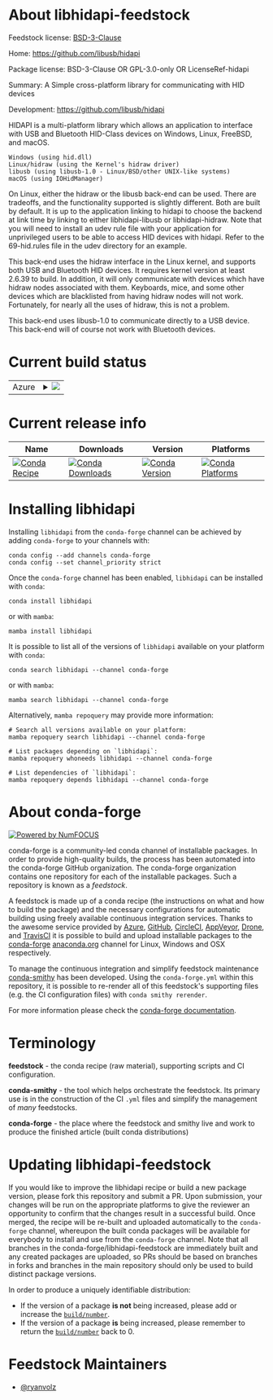 About libhidapi-feedstock
=========================

Feedstock license: [BSD-3-Clause](https://github.com/conda-forge/libhidapi-feedstock/blob/main/LICENSE.txt)

Home: https://github.com/libusb/hidapi

Package license: BSD-3-Clause OR GPL-3.0-only OR LicenseRef-hidapi

Summary: A Simple cross-platform library for communicating with HID devices

Development: https://github.com/libusb/hidapi

HIDAPI is a multi-platform library which allows an application to interface with USB and Bluetooth HID-Class devices on Windows, Linux, FreeBSD, and macOS.


    Windows (using hid.dll)
    Linux/hidraw (using the Kernel's hidraw driver)
    libusb (using libusb-1.0 - Linux/BSD/other UNIX-like systems)
    macOS (using IOHidManager)

On Linux, either the hidraw or the libusb back-end can be used. There are tradeoffs, and the functionality supported is slightly different. Both are built by default. It is up to the application linking to hidapi to choose the backend at link time by linking to either libhidapi-libusb or libhidapi-hidraw.
Note that you will need to install an udev rule file with your application for unprivileged users to be able to access HID devices with hidapi. Refer to the 69-hid.rules file in the udev directory for an example.

This back-end uses the hidraw interface in the Linux kernel, and supports both USB and Bluetooth HID devices. It requires kernel version at least 2.6.39 to build. In addition, it will only communicate with devices which have hidraw nodes associated with them. Keyboards, mice, and some other devices which are blacklisted from having hidraw nodes will not work. Fortunately, for nearly all the uses of hidraw, this is not a problem.

This back-end uses libusb-1.0 to communicate directly to a USB device. This back-end will of course not work with Bluetooth devices.


Current build status
====================


<table>
    
  <tr>
    <td>Azure</td>
    <td>
      <details>
        <summary>
          <a href="https://dev.azure.com/conda-forge/feedstock-builds/_build/latest?definitionId=20872&branchName=main">
            <img src="https://dev.azure.com/conda-forge/feedstock-builds/_apis/build/status/libhidapi-feedstock?branchName=main">
          </a>
        </summary>
        <table>
          <thead><tr><th>Variant</th><th>Status</th></tr></thead>
          <tbody><tr>
              <td>linux_64</td>
              <td>
                <a href="https://dev.azure.com/conda-forge/feedstock-builds/_build/latest?definitionId=20872&branchName=main">
                  <img src="https://dev.azure.com/conda-forge/feedstock-builds/_apis/build/status/libhidapi-feedstock?branchName=main&jobName=linux&configuration=linux%20linux_64_" alt="variant">
                </a>
              </td>
            </tr><tr>
              <td>linux_aarch64</td>
              <td>
                <a href="https://dev.azure.com/conda-forge/feedstock-builds/_build/latest?definitionId=20872&branchName=main">
                  <img src="https://dev.azure.com/conda-forge/feedstock-builds/_apis/build/status/libhidapi-feedstock?branchName=main&jobName=linux&configuration=linux%20linux_aarch64_" alt="variant">
                </a>
              </td>
            </tr><tr>
              <td>linux_ppc64le</td>
              <td>
                <a href="https://dev.azure.com/conda-forge/feedstock-builds/_build/latest?definitionId=20872&branchName=main">
                  <img src="https://dev.azure.com/conda-forge/feedstock-builds/_apis/build/status/libhidapi-feedstock?branchName=main&jobName=linux&configuration=linux%20linux_ppc64le_" alt="variant">
                </a>
              </td>
            </tr><tr>
              <td>osx_64</td>
              <td>
                <a href="https://dev.azure.com/conda-forge/feedstock-builds/_build/latest?definitionId=20872&branchName=main">
                  <img src="https://dev.azure.com/conda-forge/feedstock-builds/_apis/build/status/libhidapi-feedstock?branchName=main&jobName=osx&configuration=osx%20osx_64_" alt="variant">
                </a>
              </td>
            </tr><tr>
              <td>osx_arm64</td>
              <td>
                <a href="https://dev.azure.com/conda-forge/feedstock-builds/_build/latest?definitionId=20872&branchName=main">
                  <img src="https://dev.azure.com/conda-forge/feedstock-builds/_apis/build/status/libhidapi-feedstock?branchName=main&jobName=osx&configuration=osx%20osx_arm64_" alt="variant">
                </a>
              </td>
            </tr><tr>
              <td>win_64</td>
              <td>
                <a href="https://dev.azure.com/conda-forge/feedstock-builds/_build/latest?definitionId=20872&branchName=main">
                  <img src="https://dev.azure.com/conda-forge/feedstock-builds/_apis/build/status/libhidapi-feedstock?branchName=main&jobName=win&configuration=win%20win_64_" alt="variant">
                </a>
              </td>
            </tr>
          </tbody>
        </table>
      </details>
    </td>
  </tr>
</table>

Current release info
====================

| Name | Downloads | Version | Platforms |
| --- | --- | --- | --- |
| [![Conda Recipe](https://img.shields.io/badge/recipe-libhidapi-green.svg)](https://anaconda.org/conda-forge/libhidapi) | [![Conda Downloads](https://img.shields.io/conda/dn/conda-forge/libhidapi.svg)](https://anaconda.org/conda-forge/libhidapi) | [![Conda Version](https://img.shields.io/conda/vn/conda-forge/libhidapi.svg)](https://anaconda.org/conda-forge/libhidapi) | [![Conda Platforms](https://img.shields.io/conda/pn/conda-forge/libhidapi.svg)](https://anaconda.org/conda-forge/libhidapi) |

Installing libhidapi
====================

Installing `libhidapi` from the `conda-forge` channel can be achieved by adding `conda-forge` to your channels with:

```
conda config --add channels conda-forge
conda config --set channel_priority strict
```

Once the `conda-forge` channel has been enabled, `libhidapi` can be installed with `conda`:

```
conda install libhidapi
```

or with `mamba`:

```
mamba install libhidapi
```

It is possible to list all of the versions of `libhidapi` available on your platform with `conda`:

```
conda search libhidapi --channel conda-forge
```

or with `mamba`:

```
mamba search libhidapi --channel conda-forge
```

Alternatively, `mamba repoquery` may provide more information:

```
# Search all versions available on your platform:
mamba repoquery search libhidapi --channel conda-forge

# List packages depending on `libhidapi`:
mamba repoquery whoneeds libhidapi --channel conda-forge

# List dependencies of `libhidapi`:
mamba repoquery depends libhidapi --channel conda-forge
```


About conda-forge
=================

[![Powered by
NumFOCUS](https://img.shields.io/badge/powered%20by-NumFOCUS-orange.svg?style=flat&colorA=E1523D&colorB=007D8A)](https://numfocus.org)

conda-forge is a community-led conda channel of installable packages.
In order to provide high-quality builds, the process has been automated into the
conda-forge GitHub organization. The conda-forge organization contains one repository
for each of the installable packages. Such a repository is known as a *feedstock*.

A feedstock is made up of a conda recipe (the instructions on what and how to build
the package) and the necessary configurations for automatic building using freely
available continuous integration services. Thanks to the awesome service provided by
[Azure](https://azure.microsoft.com/en-us/services/devops/), [GitHub](https://github.com/),
[CircleCI](https://circleci.com/), [AppVeyor](https://www.appveyor.com/),
[Drone](https://cloud.drone.io/welcome), and [TravisCI](https://travis-ci.com/)
it is possible to build and upload installable packages to the
[conda-forge](https://anaconda.org/conda-forge) [anaconda.org](https://anaconda.org/)
channel for Linux, Windows and OSX respectively.

To manage the continuous integration and simplify feedstock maintenance
[conda-smithy](https://github.com/conda-forge/conda-smithy) has been developed.
Using the ``conda-forge.yml`` within this repository, it is possible to re-render all of
this feedstock's supporting files (e.g. the CI configuration files) with ``conda smithy rerender``.

For more information please check the [conda-forge documentation](https://conda-forge.org/docs/).

Terminology
===========

**feedstock** - the conda recipe (raw material), supporting scripts and CI configuration.

**conda-smithy** - the tool which helps orchestrate the feedstock.
                   Its primary use is in the construction of the CI ``.yml`` files
                   and simplify the management of *many* feedstocks.

**conda-forge** - the place where the feedstock and smithy live and work to
                  produce the finished article (built conda distributions)


Updating libhidapi-feedstock
============================

If you would like to improve the libhidapi recipe or build a new
package version, please fork this repository and submit a PR. Upon submission,
your changes will be run on the appropriate platforms to give the reviewer an
opportunity to confirm that the changes result in a successful build. Once
merged, the recipe will be re-built and uploaded automatically to the
`conda-forge` channel, whereupon the built conda packages will be available for
everybody to install and use from the `conda-forge` channel.
Note that all branches in the conda-forge/libhidapi-feedstock are
immediately built and any created packages are uploaded, so PRs should be based
on branches in forks and branches in the main repository should only be used to
build distinct package versions.

In order to produce a uniquely identifiable distribution:
 * If the version of a package **is not** being increased, please add or increase
   the [``build/number``](https://docs.conda.io/projects/conda-build/en/latest/resources/define-metadata.html#build-number-and-string).
 * If the version of a package **is** being increased, please remember to return
   the [``build/number``](https://docs.conda.io/projects/conda-build/en/latest/resources/define-metadata.html#build-number-and-string)
   back to 0.

Feedstock Maintainers
=====================

* [@ryanvolz](https://github.com/ryanvolz/)

